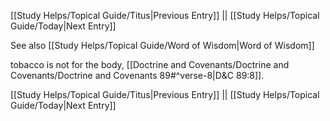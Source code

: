 [[Study Helps/Topical Guide/Titus|Previous Entry]]  ||  [[Study Helps/Topical Guide/Today|Next Entry]]

 See also [[Study Helps/Topical Guide/Word of Wisdom|Word of Wisdom]]

 tobacco is not for the body, [[Doctrine and Covenants/Doctrine and Covenants/Doctrine and Covenants 89#^verse-8|D&C 89:8]].

[[Study Helps/Topical Guide/Titus|Previous Entry]]  ||  [[Study Helps/Topical Guide/Today|Next Entry]]